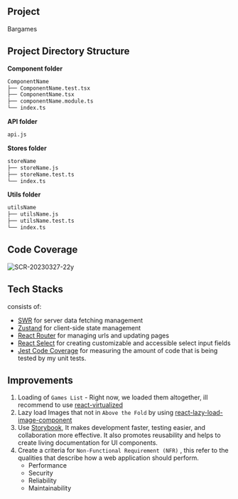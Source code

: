 ## Project
Bargames

## Project Directory Structure

**Component folder**
```bash
ComponentName
├── ComponentName.test.tsx
├── ComponentName.tsx
├── componentName.module.ts
└── index.ts
```

**API folder**

```bash
api.js
```

**Stores folder**
```bash
storeName
├── storeName.js
├── storeName.test.ts
└── index.ts
```


**Utils folder**

```bash
utilsName
├── utilsName.js
├── utilsName.test.ts
└── index.ts
```
## Code Coverage
![SCR-20230327-22y](https://user-images.githubusercontent.com/7821060/227793358-b69416d5-96aa-4983-bacb-39ef3f94dfc3.png)

## Tech Stacks

consists of:
- [SWR](https://swr.vercel.app/) for server data fetching management
- [Zustand](https://github.com/pmndrs/zustand) for client-side state management
- [React Router](https://reactrouter.com/en/main) for managing urls and updating pages
- [React Select](https://react-select.com/home) for creating customizable and accessible select input fields
- [Jest Code Coverage](https://jestjs.io/) for measuring the amount of code that is being tested by my unit tests.

## Improvements
1. Loading of `Games List` - Right now, we loaded them altogether, ill recommend to use [react-virtualized](https://github.com/bvaughn/react-virtualized)
2. Lazy load Images that not in `Above the Fold` by using [react-lazy-load-image-component](https://github.com/Aljullu/react-lazy-load-image-component)
3. Use [Storybook](https://storybook.js.org/), It makes development faster, testing easier, and collaboration more effective. It also promotes reusability and helps to create living documentation for UI components.
4. Create a criteria for `Non-Functional Requirement (NFR)` , this refer to the qualities that describe how a web application should perform.
	- Performance
	- Security
	- Reliability
	- Maintainability
